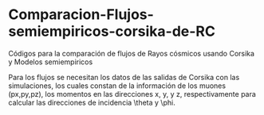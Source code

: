 # Comparacion-Flujos-semiempiricos-corsika-de-RC
Códigos para la comparación de flujos de Rayos cósmicos usando Corsika y Modelos semiempiricos

Para los flujos se necesitan los datos de las salidas de Corsika con las simulaciones, los cuales constan de la información de los muones (px,py,pz), los momentos en las direcciones x, y, y z, respectivamente para calcular las direcciones de incidencia \theta y \phi.
